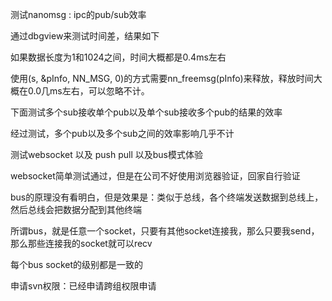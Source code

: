 测试nanomsg : ipc的pub/sub效率

通过dbgview来测试时间差，结果如下

如果数据长度为1和1024之间，时间大概都是0.4ms左右

使用(s, &pInfo, NN_MSG, 0)的方式需要nn_freemsg(pInfo)来释放，释放时间大概在0.0几ms左右，可以忽略不计。

下面测试多个sub接收单个pub以及单个sub接收多个pub的结果的效率

经过测试，多个pub以及多个sub之间的效率影响几乎不计

测试websocket 以及 push pull 以及bus模式体验

websocket简单测试通过，但是在公司不好使用浏览器验证，回家自行验证

bus的原理没有看明白，但是效果是：类似于总线，各个终端发送数据到总线上，然后总线会把数据分配到其他终端

所谓bus，就是任意一个socket，只要有其他socket连接我，那么只要我send，那么那些连接我的socket就可以recv

每个bus socket的级别都是一致的

申请svn权限：已经申请跨组权限申请




